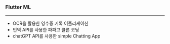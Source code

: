 ### Flutter ML
---
- OCR을 활용한 영수증 기록 어플리케이션
- 번역 API를 사용한 파파고 클론 코딩
- chatGPT API를 사용한 simple Chatting App
